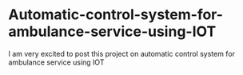 # Automatic-control-system-for-ambulance-service-using-IOT
I am very excited to post this project on automatic control system for ambulance service using IOT
